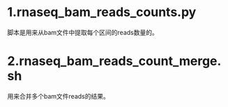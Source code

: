 # 1.rnaseq_bam_reads_counts.py  
脚本是用来从bam文件中提取每个区间的reads数量的。  
# 2.rnaseq_bam_reads_count_merge.sh  
用来合并多个bam文件reads的结果。  
